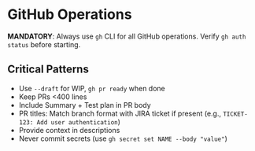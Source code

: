# GitHub Operations

**MANDATORY**: Always use `gh` CLI for all GitHub operations. Verify `gh auth status` before starting.

## Critical Patterns

- Use `--draft` for WIP, `gh pr ready` when done
- Keep PRs <400 lines
- Include Summary + Test plan in PR body
- PR titles: Match branch format with JIRA ticket if present (e.g., `TICKET-123: Add user authentication`)
- Provide context in descriptions
- Never commit secrets (use `gh secret set NAME --body "value"`)